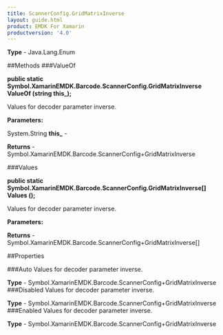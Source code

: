```yaml
---
title: ScannerConfig.GridMatrixInverse
layout: guide.html
product: EMDK For Xamarin 
productversion: '4.0' 
---
```



**Type** - Java.Lang.Enum

##Methods
###ValueOf

**public static Symbol.XamarinEMDK.Barcode.ScannerConfig.GridMatrixInverse ValueOf (string this_);**

Values for decoder parameter inverse.

**Parameters:**

System.String **this_**  - 

**Returns** - Symbol.XamarinEMDK.Barcode.ScannerConfig+GridMatrixInverse

###Values

**public static Symbol.XamarinEMDK.Barcode.ScannerConfig.GridMatrixInverse[] Values ();**

Values for decoder parameter inverse.

**Parameters:**

**Returns** - Symbol.XamarinEMDK.Barcode.ScannerConfig+GridMatrixInverse[]

##Properties

###Auto
Values for decoder parameter inverse.

**Type** - Symbol.XamarinEMDK.Barcode.ScannerConfig+GridMatrixInverse
###Disabled
Values for decoder parameter inverse.

**Type** - Symbol.XamarinEMDK.Barcode.ScannerConfig+GridMatrixInverse
###Enabled
Values for decoder parameter inverse.

**Type** - Symbol.XamarinEMDK.Barcode.ScannerConfig+GridMatrixInverse
